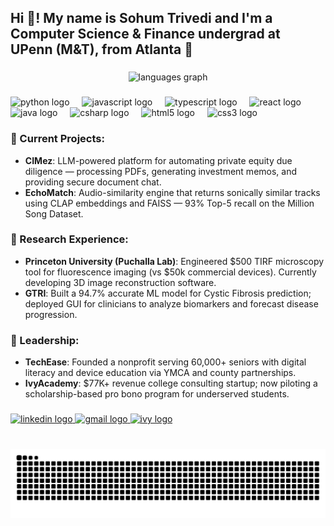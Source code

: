 <h2 align="left">Hi 👋! My name is Sohum Trivedi and I'm a Computer Science & Finance undergrad at UPenn (M&T), from Atlanta 📍</h2>

###

<div align="center">
  <img src="https://github-readme-stats.vercel.app/api/top-langs?username=sohumt123&locale=en&hide_title=false&layout=compact&card_width=320&langs_count=5&theme=dracula&hide_border=false" height="150" alt="languages graph"  />
</div>

###



###

<div align="left">
  <img src="https://cdn.jsdelivr.net/gh/devicons/devicon/icons/python/python-original.svg" height="30" alt="python logo"  />
  <img width="12" />
  <img src="https://cdn.jsdelivr.net/gh/devicons/devicon/icons/javascript/javascript-original.svg" height="30" alt="javascript logo"  />
  <img width="12" />
  <img src="https://cdn.jsdelivr.net/gh/devicons/devicon/icons/typescript/typescript-original.svg" height="30" alt="typescript logo"  />
  <img width="12" />
  <img src="https://cdn.jsdelivr.net/gh/devicons/devicon/icons/react/react-original.svg" height="30" alt="react logo"  />
  <img width="12" />
  <img src="https://cdn.jsdelivr.net/gh/devicons/devicon/icons/java/java-original.svg" height="30" alt="java logo"  />
  <img width="12" />
  <img src="https://cdn.jsdelivr.net/gh/devicons/devicon/icons/csharp/csharp-original.svg" height="30" alt="csharp logo"  />
  <img width="12" />
  <img src="https://cdn.jsdelivr.net/gh/devicons/devicon/icons/html5/html5-original.svg" height="30" alt="html5 logo"  />
  <img width="12" />
  <img src="https://cdn.jsdelivr.net/gh/devicons/devicon/icons/css3/css3-original.svg" height="30" alt="css3 logo"  />
</div>

###

### 🧠 Current Projects:
- **CIMez**: LLM-powered platform for automating private equity due diligence — processing PDFs, generating investment memos, and providing secure document chat.
- **EchoMatch**: Audio-similarity engine that returns sonically similar tracks using CLAP embeddings and FAISS — 93% Top-5 recall on the Million Song Dataset.

### 🧪 Research Experience:
- **Princeton University (Puchalla Lab)**: Engineered $500 TIRF microscopy tool for fluorescence imaging (vs $50k commercial devices). Currently developing 3D image reconstruction software.
- **GTRI**: Built a 94.7% accurate ML model for Cystic Fibrosis prediction; deployed GUI for clinicians to analyze biomarkers and forecast disease progression.

### 👥 Leadership:
- **TechEase**: Founded a nonprofit serving 60,000+ seniors with digital literacy and device education via YMCA and county partnerships.
- **IvyAcademy**: $77K+ revenue college consulting startup; now piloting a scholarship-based pro bono program for underserved students.

###

<div align="left">
  <a href="https://www.linkedin.com/in/sohumtrivedi/" target="_blank">
    <img src="https://img.shields.io/static/v1?message=LinkedIn&logo=linkedin&label=&color=0077B5&logoColor=white&labelColor=&style=for-the-badge" height="35" alt="linkedin logo"  />
  </a>
  <a href="mailto:sohumt@wharton.upenn.edu" target="_blank">
    <img src="https://img.shields.io/static/v1?message=Gmail&logo=gmail&label=&color=D14836&logoColor=white&labelColor=&style=for-the-badge" height="35" alt="gmail logo"  />
  </a>
  <a href="https://www.ivyacademyprep.com/" target="_blank">
    <img src="https://img.shields.io/static/v1?message=IvyAcademy&logo=google-chrome&label=&color=0C9D58&logoColor=white&labelColor=&style=for-the-badge" height="35" alt="ivy logo"  />
  </a>
</div>

###

<br clear="both">

<img src="https://raw.githubusercontent.com/sohumt123/sohumt123/output/snake.svg" alt="Snake animation" />

###
